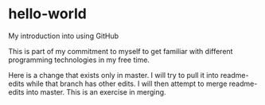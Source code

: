 # hello-world
My introduction into using GitHub

This is part of my commitment to myself to get familiar with different programming technologies in my free time.

Here is a change that exists only in master. I will try to pull it into readme-edits while that branch has other edits. I will then attempt to merge readme-edits into master. This is an exercise in merging.
